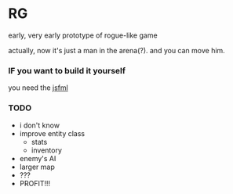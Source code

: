 # RG

early, very early prototype of rogue-like game

actually, now it's just a man in the arena(?). and you can move him. 

### IF you want to build it yourself
 you need the [jsfml](https://github.com/pdinklag/JSFML)


### TODO
* i don't know
* improve entity class
  * stats
  * inventory
* enemy's AI
* larger map
* ???
* PROFIT!!!